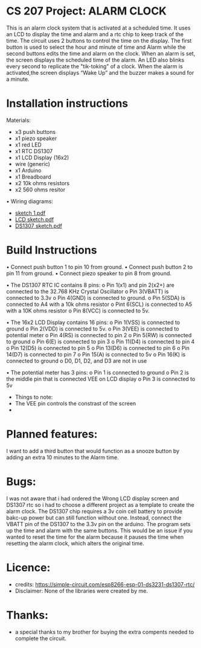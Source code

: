 
# CS 207 Project: ALARM CLOCK

This is an alarm clock system that is activated at a scheduled time.
It uses an LCD to display the time and alarm and a rtc chip to keep track of the time.
The circuit uses 2 buttons to control the time on the display.
The first button is used to select the hour and minute of time and Alarm while the second buttons edits the time and alarm on the clock.
When an alarm is set, the screen displays the scheduled time of the alarm. 
An LED also blinks every second to replicate the "tik-toking" of a clock.
When the alarm is activated,the screen displays “Wake Up” and the buzzer makes a sound for a minute.

# Installation instructions
Materials:
-	x3 push buttons
-	x1 piezo speaker
-	x1 red LED
-	x1 RTC DS1307
-	x1 LCD Display (16x2)
-	wire (generic)
-	x1 Arduino
-	x1 Breadboard
-	x2 10k ohms resistors
-	x2 560 ohms resitor

• Wiring diagrams:
- [sketch 1.pdf](https://github.com/Tike185/CS-207-Final-project/files/6314934/sketch.1.pdf)
- [LCD sketch.pdf](https://github.com/Tike185/CS-207-Final-project/files/6315358/LCD.sketch.pdf)
- [DS1307 sketch.pdf](https://github.com/Tike185/CS-207-Final-project/files/6315356/DS1307.sketch.pdf)

# Build Instructions
•	Connect push button 1 to pin 10 from ground.
•	Connect push button 2 to pin 11 from ground.
•	Connect piezo speaker to pin 8 from ground.

•	The DS1307 RTC IC contains 8 pins: 
o	Pin 1(x1) and pin 2(x2+) are connected to the 32.768 KHz Crystal Oscillator
o	Pin 3(VBATT) is connected to 3.3v
o	Pin 4(GND) is connected to ground.
o	Pin 5(SDA) is connected to A4 with a 10k ohms resistor
o	Pint 6(SCL) is connected to A5 with a 10K ohms resistor
o	Pin 8(VCC) is connected to 5v.


•	The 16x2 LCD Display contains 16 pins:
o	Pin 1(VSS) is connected to ground
o	Pin 2(VDD) is connected to 5v.
o	Pin 3(VEE) is connected to potential meter
o	Pin 4(RS) is connected to pin 2
o	Pin 5(RW) is connected to ground
o	Pin 6(E) is connected to pin 3
o	Pin 11(D4) is connected to pin 4
o	Pin 12(D5) is connected to pin 5
o	Pin 13(D6) is connected to pin 6
o	Pin 14(D7) is connected to pin 7
o	Pin 15(A) is connected to 5v
o	Pin 16(K) is connected to ground
o D0, D1, D2, and D3 are not in use

•	The potential meter has 3 pins:
o	Pin 1 is connected to ground
o	Pin 2 is the middle pin that is connected VEE on LCD display 
o	Pin 3 is connected to 5v

- Things to note:
-  The VEE pin controls the constrast of the screen
- 


# Planned features: 
I want to add a third button that would function as a snooze button by adding an extra 10 minutes to the Alarm time.

# Bugs:

I was not aware that i had ordered the Wrong LCD display screen and DS1307 rtc so i had to choose a different project as a template to create the alarm clock.
The DS1307 chip requires a 3v coin cell battery to provide bakc-up power but can still function without one. Instead, connect the VBATT pin of the DS1307 to the 3.3v pin on the arduino.
The program sets up the time and alarm with the same buttons. This would be an issue if you wanted to reset the time for the alarm because it pauses the time when resetting the alarm clock, which alters the original time. 


# Licence:

- credits: https://simple-circuit.com/esp8266-esp-01-ds3231-ds1307-rtc/
- Disclaimer: None of the libraries were created by me.

# Thanks: 

- a special thanks to my brother for buying the extra compents needed to complete the circuit.
